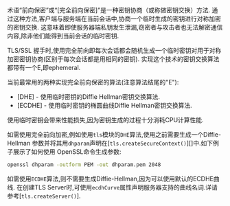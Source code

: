 
<!-- type=misc -->

术语“前向保密”或“[完全前向保密]”是一种密钥协商（或称做密钥交换）方法.
通过这种方法,客户端与服务端在当前会话中,协商一个临时生成的密钥进行对称加密的密钥交换.
这意味着即使服务器端私钥发生泄漏,窃密者与攻击者也无法解密通信内容,除非他们能得到当前会话的临时密钥.

TLS/SSL 握手时,使用完全前向即每次会话都会随机生成一个临时密钥对用于对称加密密钥协商(区别于每次会话都是用相同的密钥).
实现这个技术的密钥交换算法都带有一个E,即ephemeral.

当前最常用的两种实现完全前向保密的算法(注意算法结尾的"E"):

* [DHE] - 使用临时密钥的Diffie Hellman密钥交换算法.
* [ECDHE] - 使用临时密钥的椭圆曲线Diffie Hellman密钥交换算法.

使用临时密钥会带来性能损失,因为密钥生成的过程十分消耗CPU计算性能.

如需使用完全前向加密,例如使用`tls`模块的`DHE`算法,使用之前需要生成一个Diffie-Hellman
参数并将其用`dhparam`声明在[`tls.createSecureContext()`][]中.如下例子展示了如何使用
OpenSSL命令生成参数:

```sh
openssl dhparam -outform PEM -out dhparam.pem 2048
```
如需使用`ECDHE`算法,则不需要生成Diffie-Hellman,因为可以使用默认的ECDHE曲线.
在创建TLS Server时,可使用`ecdhCurve`属性声明服务器支持的曲线名词.详请参考[`tls.createServer()`].
